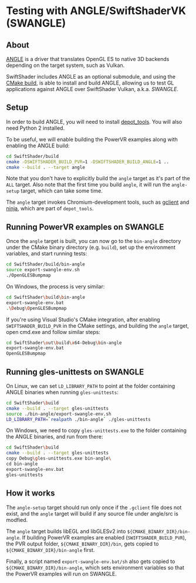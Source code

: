 # Testing with ANGLE/SwiftShaderVK (SWANGLE)

## About

[ANGLE](https://chromium.googlesource.com/angle/angle/) is a driver that
translates OpenGL ES to native 3D backends depending on the target system, such
as Vulkan.

SwiftShader includes ANGLE as an optional submodule, and using the
[CMake build](../development/build-systems.md?cl=amaiorano%2F79#cmake-open-source),
is able to install and build ANGLE, allowing us to test GL applications against
ANGLE over SwiftShader Vulkan, a.k.a. _SWANGLE_.

## Setup

In order to build ANGLE, you will need to install
[depot_tools](https://commondatastorage.googleapis.com/chrome-infra-docs/flat/depot_tools/docs/html/depot_tools_tutorial.html#_setting_up).
You will also need Python 2 installed.

To be useful, we will enable building the PowerVR examples along with enabling
the ANGLE build:

```bash
cd SwiftShader/build
cmake -DSWIFTSHADER_BUILD_PVR=1 -DSWIFTSHADER_BUILD_ANGLE=1 ..
cmake --build . --target angle
```

Note that you don't have to explicitly build the `angle` target as it's part of
the `ALL` target. Also note that the first time you build `angle`, it will run
the `angle-setup` target, which can take some time.

The `angle` target invokes Chromium-development tools, such as
[gclient](https://www.chromium.org/developers/how-tos/depottools/gclient) and
[ninja](https://ninja-build.org/), which are part of `depot_tools`.

## Running PowerVR examples on SWANGLE

Once the `angle` target is built, you can now go to the `bin-angle` directory
under the CMake binary directory (e.g. `build`), set up the environment
variables, and start running tests:

```bash
cd SwiftShader/build/bin-angle
source export-swangle-env.sh
./OpenGLESBumpmap
```

On Windows, the process is very similar:

```bash
cd SwiftShader\build\bin-angle
export-swangle-env.bat
.\Debug\OpenGLESBumpmap
```

If you're using Visual Studio's CMake integration, after enabling
`SWIFTSHADER_BUILD_PVR` in the CMake settings, and building the `angle` target,
open cmd.exe and follow similar steps:

```bash
cd SwiftShader\out\build\x64-Debug\bin-angle
export-swangle-env.bat
OpenGLESBumpmap
```

## Running gles-unittests on SWANGLE

On Linux, we can set `LD_LIBRARY_PATH` to point at the folder containing ANGLE
binaries when running `gles-unittests`:

```bash
cd SwiftShader\build
cmake --build . --target gles-unittests
source ./bin-angle/export-swangle-env.sh
LD_LIBRARY_PATH=`realpath ./bin-angle` ./gles-unittests
```

On Windows, we need to copy `gles-unittests.exe` to the folder containing the
ANGLE binaries, and run from there:

```bash
cd SwiftShader\build
cmake --build . --target gles-unittests
copy Debug\gles-unittests.exe bin-angle\
cd bin-angle
export-swangle-env.bat
gles-unittests
```

## How it works

The `angle-setup` target should run only once if the `.gclient` file does not
exist, and the `angle` target will build if any source file under angle/src is
modfied.

The `angle` target builds libEGL and libGLESv2 into
`${CMAKE_BINARY_DIR}/bin-angle`. If building PowerVR examples are enabled
(`SWIFTSHADER_BUILD_PVR`), the PVR output folder, `${CMAKE_BINARY_DIR}/bin`,
gets copied to `${CMAKE_BINARY_DIR}/bin-angle` first.

Finally, a script named `export-swangle-env.bat/sh` also gets copied to
`${CMAKE_BINARY_DIR}/bin-angle`, which sets environment variables so that the
PowerVR examples will run on SWANGLE.
